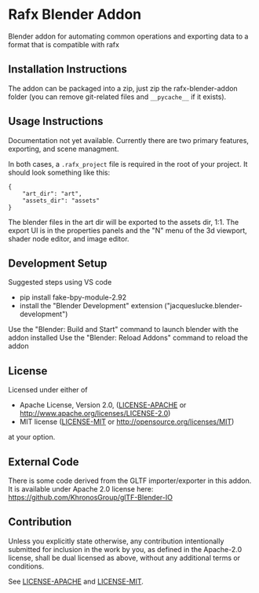 # Rafx Blender Addon

Blender addon for automating common operations and exporting data to a format that is compatible with rafx

## Installation Instructions

The addon can be packaged into a zip, just zip the rafx-blender-addon folder (you can remove git-related
files and `__pycache__` if it exists).

## Usage Instructions

Documentation not yet available. Currently there are two primary features, exporting, and scene managment.

In both cases, a `.rafx_project` file is required in the root of your project. It should look something
like this:

```
{
    "art_dir": "art",
    "assets_dir": "assets"
}
```

The blender files in the art dir will be exported to the assets dir, 1:1. The export UI is in the
properties panels and the "N" menu of the 3d viewport, shader node editor, and image editor.

## Development Setup

Suggested steps using VS code
 * pip install fake-bpy-module-2.92
 * install the "Blender Development" extension ("jacqueslucke.blender-development")

Use the "Blender: Build and Start" command to launch blender with the addon installed
Use the "Blender: Reload Addons" command to reload the addon

## License

Licensed under either of

* Apache License, Version 2.0, ([LICENSE-APACHE](LICENSE-APACHE) or http://www.apache.org/licenses/LICENSE-2.0)
* MIT license ([LICENSE-MIT](LICENSE-MIT) or http://opensource.org/licenses/MIT)

at your option.

## External Code

There is some code derived from the GLTF importer/exporter in this addon. It is available under 
Apache 2.0 license here: https://github.com/KhronosGroup/glTF-Blender-IO

## Contribution

Unless you explicitly state otherwise, any contribution intentionally
submitted for inclusion in the work by you, as defined in the Apache-2.0
license, shall be dual licensed as above, without any additional terms or
conditions.

See [LICENSE-APACHE](LICENSE-APACHE) and [LICENSE-MIT](LICENSE-MIT).
